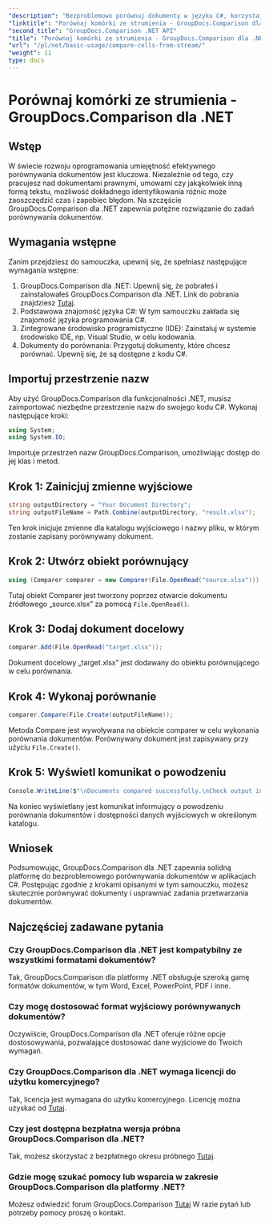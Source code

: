 ```yaml
---
"description": "Bezproblemowo porównuj dokumenty w języku C#, korzystając z GroupDocs.Comparison dla platformy .NET. Usprawnij zadania związane z przetwarzaniem dokumentów."
"linktitle": "Porównaj komórki ze strumienia - GroupDocs.Comparison dla .NET"
"second_title": "GroupDocs.Comparison .NET API"
"title": "Porównaj komórki ze strumienia - GroupDocs.Comparison dla .NET"
"url": "/pl/net/basic-usage/compare-cells-from-stream/"
"weight": 11
type: docs
---
```

# Porównaj komórki ze strumienia - GroupDocs.Comparison dla .NET

## Wstęp
W świecie rozwoju oprogramowania umiejętność efektywnego porównywania dokumentów jest kluczowa. Niezależnie od tego, czy pracujesz nad dokumentami prawnymi, umowami czy jakąkolwiek inną formą tekstu, możliwość dokładnego identyfikowania różnic może zaoszczędzić czas i zapobiec błędom. Na szczęście GroupDocs.Comparison dla .NET zapewnia potężne rozwiązanie do zadań porównywania dokumentów.
## Wymagania wstępne
Zanim przejdziesz do samouczka, upewnij się, że spełniasz następujące wymagania wstępne:
1. GroupDocs.Comparison dla .NET: Upewnij się, że pobrałeś i zainstalowałeś GroupDocs.Comparison dla .NET. Link do pobrania znajdziesz [Tutaj](https://releases.groupdocs.com/comparison/net/).
2. Podstawowa znajomość języka C#: W tym samouczku zakłada się znajomość języka programowania C#.
3. Zintegrowane środowisko programistyczne (IDE): Zainstaluj w systemie środowisko IDE, np. Visual Studio, w celu kodowania.
4. Dokumenty do porównania: Przygotuj dokumenty, które chcesz porównać. Upewnij się, że są dostępne z kodu C#.

## Importuj przestrzenie nazw
Aby użyć GroupDocs.Comparison dla funkcjonalności .NET, musisz zaimportować niezbędne przestrzenie nazw do swojego kodu C#. Wykonaj następujące kroki:

```csharp
using System;
using System.IO;
```
Importuje przestrzeń nazw GroupDocs.Comparison, umożliwiając dostęp do jej klas i metod.

## Krok 1: Zainicjuj zmienne wyjściowe
```csharp
string outputDirectory = "Your Document Directory";
string outputFileName = Path.Combine(outputDirectory, "result.xlsx");
```
Ten krok inicjuje zmienne dla katalogu wyjściowego i nazwy pliku, w którym zostanie zapisany porównywany dokument.
## Krok 2: Utwórz obiekt porównujący
```csharp
using (Comparer comparer = new Comparer(File.OpenRead("source.xlsx")))
```
Tutaj obiekt Comparer jest tworzony poprzez otwarcie dokumentu źródłowego „source.xlsx” za pomocą `File.OpenRead()`.
## Krok 3: Dodaj dokument docelowy
```csharp
comparer.Add(File.OpenRead("target.xlsx"));
```
Dokument docelowy „target.xlsx” jest dodawany do obiektu porównującego w celu porównania.
## Krok 4: Wykonaj porównanie
```csharp
comparer.Compare(File.Create(outputFileName));
```
Metoda Compare jest wywoływana na obiekcie comparer w celu wykonania porównania dokumentów. Porównywany dokument jest zapisywany przy użyciu `File.Create()`.
## Krok 5: Wyświetl komunikat o powodzeniu
```csharp
Console.WriteLine($"\nDocuments compared successfully.\nCheck output in {outputDirectory}.");
```
Na koniec wyświetlany jest komunikat informujący o powodzeniu porównania dokumentów i dostępności danych wyjściowych w określonym katalogu.

## Wniosek
Podsumowując, GroupDocs.Comparison dla .NET zapewnia solidną platformę do bezproblemowego porównywania dokumentów w aplikacjach C#. Postępując zgodnie z krokami opisanymi w tym samouczku, możesz skutecznie porównywać dokumenty i usprawniać zadania przetwarzania dokumentów.
## Najczęściej zadawane pytania
### Czy GroupDocs.Comparison dla .NET jest kompatybilny ze wszystkimi formatami dokumentów?
Tak, GroupDocs.Comparison dla platformy .NET obsługuje szeroką gamę formatów dokumentów, w tym Word, Excel, PowerPoint, PDF i inne.
### Czy mogę dostosować format wyjściowy porównywanych dokumentów?
Oczywiście, GroupDocs.Comparison dla .NET oferuje różne opcje dostosowywania, pozwalające dostosować dane wyjściowe do Twoich wymagań.
### Czy GroupDocs.Comparison dla .NET wymaga licencji do użytku komercyjnego?
Tak, licencja jest wymagana do użytku komercyjnego. Licencję można uzyskać od [Tutaj](https://purchase.groupdocs.com/buy).
### Czy jest dostępna bezpłatna wersja próbna GroupDocs.Comparison dla .NET?
Tak, możesz skorzystać z bezpłatnego okresu próbnego [Tutaj](https://releases.groupdocs.com/).
### Gdzie mogę szukać pomocy lub wsparcia w zakresie GroupDocs.Comparison dla platformy .NET?
Możesz odwiedzić forum GroupDocs.Comparison [Tutaj](https://forum.groupdocs.com/c/comparison/12) W razie pytań lub potrzeby pomocy proszę o kontakt.
